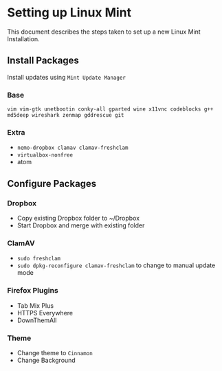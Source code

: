 Setting up Linux Mint
=====================

This document describes the steps taken to set up a new Linux Mint Installation.

## Install Packages

Install updates using `Mint Update Manager`

### Base

`vim vim-gtk unetbootin conky-all gparted wine x11vnc codeblocks g++ md5deep wireshark zenmap gddrescue git`

### Extra

- `nemo-dropbox clamav clamav-freshclam`
- `virtualbox-nonfree`
- atom

## Configure Packages

### Dropbox
- Copy existing Dropbox folder to ~/Dropbox
- Start Dropbox and merge with existing folder

### ClamAV
- `sudo freshclam`
- `sudo dpkg-reconfigure clamav-freshclam` to change to manual update mode

### Firefox Plugins
- Tab Mix Plus
- HTTPS Everywhere
- DownThemAll

### Theme
- Change theme to `Cinnamon`
- Change Background
